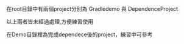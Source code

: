 在root目錄中有兩個project分別為 Gradledemo 與 DependenceProject 

以上兩者皆未經過處理,方便練習使用

在Demo目錄裡為完成dependece後的project，練習中可參考